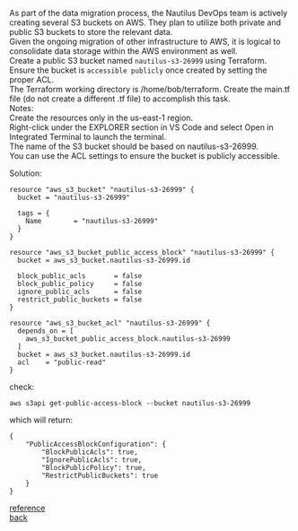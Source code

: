 As part of the data migration process, the Nautilus DevOps team is actively creating several S3 buckets on AWS. They plan to utilize both private and public S3 buckets to store the relevant data.  
Given the ongoing migration of other infrastructure to AWS, it is logical to consolidate data storage within the AWS environment as well.  
    Create a public S3 bucket named `nautilus-s3-26999` using Terraform.  
    Ensure the bucket is `accessible publicly` once created by setting the proper ACL.  
    The Terraform working directory is /home/bob/terraform. Create the main.tf file (do not create a different .tf file) to accomplish this task.  
Notes:  
    Create the resources only in the us-east-1 region.  
    Right-click under the EXPLORER section in VS Code and select Open in Integrated Terminal to launch the terminal.  
    The name of the S3 bucket should be based on nautilus-s3-26999.  
    You can use the ACL settings to ensure the bucket is publicly accessible.  

Solution:  
```
resource "aws_s3_bucket" "nautilus-s3-26999" {
  bucket = "nautilus-s3-26999"

  tags = {
    Name        = "nautilus-s3-26999"
  }
}

resource "aws_s3_bucket_public_access_block" "nautilus-s3-26999" {
  bucket = aws_s3_bucket.nautilus-s3-26999.id

  block_public_acls       = false
  block_public_policy     = false
  ignore_public_acls      = false
  restrict_public_buckets = false
}

resource "aws_s3_bucket_acl" "nautilus-s3-26999" {
  depends_on = [
    aws_s3_bucket_public_access_block.nautilus-s3-26999
  ]
  bucket = aws_s3_bucket.nautilus-s3-26999.id
  acl    = "public-read"
}
```

check:  
```
aws s3api get-public-access-block --bucket nautilus-s3-26999
```
which will return:  
```
{
    "PublicAccessBlockConfiguration": {
        "BlockPublicAcls": true,
        "IgnorePublicAcls": true,
        "BlockPublicPolicy": true,
        "RestrictPublicBuckets": true
    }
}
```
[reference](https://registry.terraform.io/providers/hashicorp/aws/latest/docs/resources/s3_bucket_acl)   
[back](https://github.com/MederD/Kodekloud-Engineer-Tasks/tree/main) 
